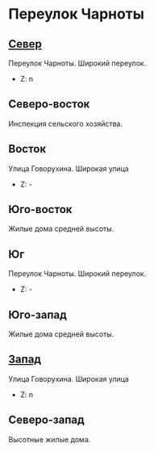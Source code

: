 # Переулок Чарноты

## [Север](./09585065.md)

Переулок Чарноты.
Широкий переулок.

* Z:    n

## Северо-восток

Инспекция сельского хозяйства.

## Восток

Улица Говорухина.
Широкая улица

* Z:    -

## Юго-восток

Жилые дома средней высоты.

## Юг

Переулок Чарноты.
Широкий переулок.

* Z:    -

## Юго-запад

Жилые дома средней высоты.

## [Запад](./09580075.md)

Улица Говорухина.
Широкая улица

* Z:    n

## Северо-запад

Высотные жилые дома.
